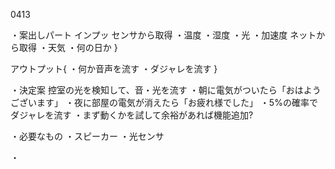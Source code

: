 0413

・案出しパート
  インプッ
    センサから取得
      ・温度
      ・湿度
      ・光
      ・加速度
    ネットから取得
      ・天気
      ・何の日か
  }
  
  アウトプット{
    ・何か音声を流す
      ・ダジャレを流す
  }
  
・決定案
  控室の光を検知して、音・光を流す
    ・朝に電気がついたら「おはようございます」
    ・夜に部屋の電気が消えたら「お疲れ様でした」
    ・5%の確率でダジャレを流す
    ・まず動くかを試して余裕があれば機能追加?
    
・必要なもの
  ・スピーカー
  ・光センサ
  
・
